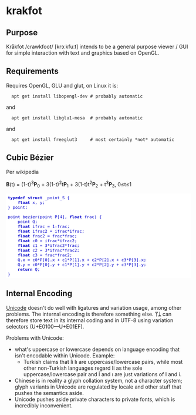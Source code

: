 # krakfot

## Purpose

Kråkfot /crawkfoot/ [krɔːkfuːt] intends to be a general purpose viewer / GUI for simple interaction with text and graphics based on OpenGL.

## Requirements

Requires OpenGL, GLU and glut, on Linux it is:

      apt get install libopengl-dev # probably automatic

and

      apt get install libglu1-mesa  # probably automatic

and

      apt get install freeglut3     # most certainly *not* automatic

## Cubic Bézier

Per wikipedia

**B**(t) = (1-t)<sup>3</sup>**P**<sub>0</sub> + 3(1-t)<sup>2</sup>t**P**<sub>1</sub> + 3(1-t)t<sup>2</sup>**P**<sub>2</sub> + t<sup>3</sup>**P**<sub>3</sub>, 0&le;t&le;1

<pre style="font-size:80%; background: white; color: #00C; padding: 0.4em;">
<b>typedef</b> <b>struct</b> _point_S {
    <b class="green">float</b> x, y;
} point;

point bezier(point P[4], <b class="green">float</b> frac) {
    point Q;
    <b class="green">float</b> ifrac = 1-frac;
    <b class="green">float</b> ifrac2 = ifrac*ifrac;
    <b class="green">float</b> frac2 = frac*frac;
    <b class="green">float</b> c0 = ifrac*ifrac2;
    <b class="green">float</b> c1 = 3*ifrac2*frac;
    <b class="green">float</b> c2 = 3*ifrac*frac2;
    <b class="green">float</b> c3 = frac*frac2;
    Q.x = c0*P[0].x + c1*P[1].x + c2*P[2].x + c3*P[3].x;
    Q.y = c0*P[0].y + c1*P[1].y + c2*P[2].y + c3*P[3].y;
    <b>return</b> Q;
}
</pre>

## Internal Encoding

[Unicode](https://www.unicode.org/charts/) doesn't do well with ligatures and variation usage, among other problems. The internal encoding is therefore something else. **ᛘᛦ** can therefore store text in its internal coding and in UTF-8 using variation selectors (U+E0100&mdash;U+E01EF).

Problems with Unicode:

* what's uppercase or lowercase depends on language encoding
  that isn't encodable within Unicode. Example:
    * Turkish claims that İi Iı are uppercase/lowercase
      pairs, while most other non-Turkish languages regard
      Ii as the sole uppercase/lowercase pair and İ and ı
      are just variations of I and i.
* Chinese is in reality a glyph collation system, not a
  character system; glyph variants in Unicode are regulated
  by locale and other stuff that pushes the semantics aside.
* Unicode pushes aside private characters to private fonts,
  which is incredibly inconvenient.
